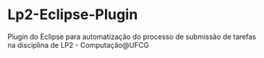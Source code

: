 # Lp2-Eclipse-Plugin
Plugin do Eclipse para automatização do processo de submissão de tarefas na disciplina de LP2 - Computação@UFCG
